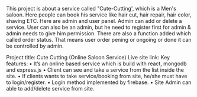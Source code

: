 This project is about a service called "Cute-Cutting', which is a Men's saloon. Here people can book his service like hair cut, hair repair, hair color, shaving ETC. Here are admin and user panel. Admin can add or delete a service. User can also be an admin, but he need to register first for admin & admin needs to give him permission. There are also a function added which called order status. That means user order pening or ongoing or done it can be controlled by admin.

Project title: Cute Cutting (Online Saloon Service)
Live site link: 
              Key features:
				•	It’s an online based service which is build with react, mongodb and express.js
				•	Client can see and take a service from the list inside the site.
				•	If clients wants to take service/booking from site, he/she must have to login/register.
				•	Login method implemented by firebase.
				•	Site Admin can able to add/delete service from site.
				
				
				

  


